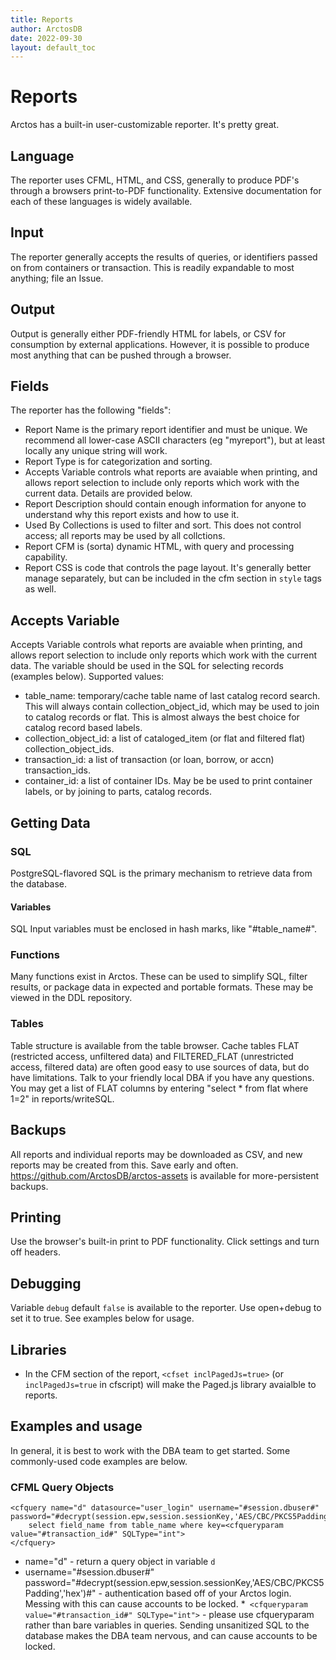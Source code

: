```yaml
---
title: Reports
author: ArctosDB
date: 2022-09-30
layout: default_toc
---
```


# Reports

Arctos has a built-in user-customizable reporter. It's pretty great.

## Language

The reporter uses CFML, HTML, and CSS, generally to produce PDF's through a browsers print-to-PDF functionality. Extensive documentation for each of these languages is widely available.

## Input

The reporter generally accepts the results of queries, or identifiers passed on from containers or transaction. This is readily expandable to most anything; file an Issue.

## Output

Output is generally either PDF-friendly HTML for labels, or CSV for consumption by external applications. However, it is possible to produce most anything that can be pushed through a browser.

## Fields

The reporter has the following "fields":

* Report Name is the primary report identifier and must be unique. We recommend all lower-case ASCII characters (eg "myreport"), but at least locally any unique string will work.
* Report Type is for categorization and sorting.
* Accepts Variable controls what reports are avaiable when printing, and allows report selection to include only reports which work with the current data. Details are provided below.
* Report Description should contain enough information for anyone to understand why this report exists and how to use it.
* Used By Collections is used to filter and sort. This does not control access; all reports may be used by all collctions.
* Report CFM is (sorta) dynamic HTML, with query and processing capability.
* Report CSS is code that controls the page layout. It's generally better manage separately, but can be included in the cfm section in ``style`` tags as well.


## Accepts Variable

Accepts Variable controls what reports are avaiable when printing, and allows report selection to include only reports which work with the current data. 
The variable should be used in the SQL for selecting records (examples below). Supported values:

* table_name: temporary/cache table name of last catalog record search. This will always contain collection_object_id, which may be used to join to catalog records or flat. This is almost always the best choice for catalog record based labels.
* collection_object_id: a list of cataloged_item (or flat and filtered flat) collection_object_ids.
* transaction_id: a list of transaction (or loan, borrow, or accn) transaction_ids.
* container_id: a list of container IDs. May be be used to print container labels, or by joining to parts, catalog records.

## Getting Data

### SQL
 
PostgreSQL-flavored SQL is the primary mechanism to retrieve data from the database. 

#### Variables
SQL Input variables must be enclosed in hash marks, like "#table_name#".

### Functions

Many functions exist in Arctos. These can be used to simplify SQL, filter results, or package data in expected and portable formats. These may be viewed in the DDL repository.


### Tables

Table structure is available from the table browser. Cache tables FLAT (restricted access, unfiltered data) and FILTERED_FLAT (unrestricted access, filtered data) are often good easy to use sources of data, but do have limitations. Talk to your friendly local DBA if you have any questions. You may get a list of FLAT columns by entering "select * from flat where 1=2" in reports/writeSQL.

## Backups

All reports and individual reports may be downloaded as CSV, and new reports may be created from this. Save early and often.  https://github.com/ArctosDB/arctos-assets is available for more-persistent backups.

## Printing

Use the browser's built-in print to PDF functionality. Click settings and turn off headers.

## Debugging

Variable ``debug`` default ``false`` is available to the reporter. Use open+debug to set it to true. See examples below for usage.

## Libraries

* In the CFM section of the report, ``<cfset inclPagedJs=true>`` (or ``inclPagedJs=true`` in cfscript) will make the Paged.js library avaialble to reports.


## Examples and usage

In general, it is best to work with the DBA team to get started. Some commonly-used code examples are below.

### CFML Query Objects 


````
<cfquery name="d" datasource="user_login" username="#session.dbuser#" password="#decrypt(session.epw,session.sessionKey,'AES/CBC/PKCS5Padding','hex')#">
	select field_name from table_name where key=<cfqueryparam value="#transaction_id#" SQLType="int"> 
</cfquery>
````

*  name="d" - return a query object in variable ``d``
* username="#session.dbuser#" password="#decrypt(session.epw,session.sessionKey,'AES/CBC/PKCS5Padding','hex')#" - authentication based off of your Arctos login. Messing with this can cause accounts to be locked.
*`` <cfqueryparam value="#transaction_id#" SQLType="int">`` - please use cfqueryparam rather than bare variables in queries. Sending unsanitized SQL to the database makes the DBA team nervous, and can cause accounts to be locked.